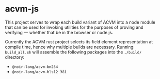 # acvm-js

This project serves to wrap each build variant of ACVM into a node module that can be used for invoking utilities for the purposes of proving and verifying — whether that be in the browser or node.js.

Currently the ACVM rust project selects its field element representation at compile time, hence why multiple builds are necessary. Running `build_all.sh` will assemble the following packages into the `./build/` directory:

- `@noir-lang/acvm-bn254`
- `@noir-lang/acvm-bls12_381`
